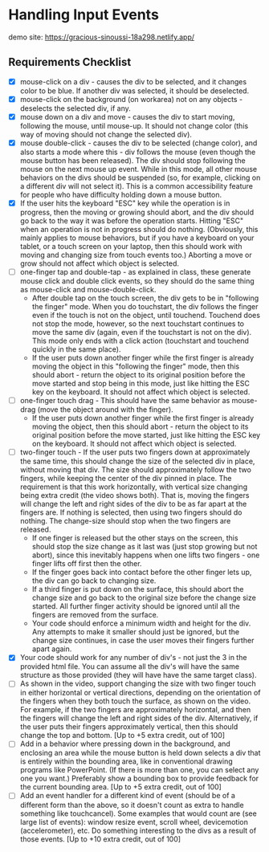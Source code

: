 # Handling Input Events

demo site: https://gracious-sinoussi-18a298.netlify.app/

## Requirements Checklist

- [x] mouse-click on a div - causes the div to be selected, and it changes color to be blue. If another div was selected, it should be deselected.
- [x] mouse-click on the background (on workarea) not on any objects - deselects the selected div, if any.
- [x] mouse down on a div and move - causes the div to start moving, following the mouse, until mouse-up. It should not change color (this way of moving should not change the selected div).
- [x] mouse double-click - causes the div to be selected (change color), and also starts a mode where this - div follows the mouse (even though the mouse button has been released). The div should stop following the mouse on the next mouse up event. While in this mode, all other mouse behaviors on the divs should be suspended (so, for example, clicking on a different div will not select it). This is a common accessibility feature for people who have difficulty holding down a mouse button.
- [x] If the user hits the keyboard "ESC" key while the operation is in progress, then the moving or growing should abort, and the div should go back to the way it was before the operation starts. Hitting "ESC" when an operation is not in progress should do nothing. (Obviously, this mainly applies to mouse behaviors, but if you have a keyboard on your tablet, or a touch screen on your laptop, then this should work with moving and changing size from touch events too.) Aborting a move or grow should not affect which object is selected.
- [ ] one-finger tap and double-tap - as explained in class, these generate mouse click and double click events, so they should do the same thing as mouse-click and mouse-double-click.
  - After double tap on the touch screen, the div gets to be in "following the finger" mode. When you do touchstart, the div follows the finger even if the touch is not on the object, until touchend. Touchend does not stop the mode, however, so the next touchstart continues to move the same div (again, even if the touchstart is not on the div). This mode only ends with a click action (touchstart and touchend quickly in the same place).
  - If the user puts down another finger while the first finger is already moving the object in this "following the finger" mode, then this should abort - return the object to its original position before the move started and stop being in this mode, just like hitting the ESC key on the keyboard. It should not affect which object is selected.
- [ ] one-finger touch drag - This should have the same behavior as mouse-drag (move the object around with the finger).
  - If the user puts down another finger while the first finger is already moving the object, then this should abort - return the object to its original position before the move started, just like hitting the ESC key on the keyboard. It should not affect which object is selected.
- [ ] two-finger touch - If the user puts two fingers down at approximately the same time, this should change the size of the selected div in place, without moving that div. The size should approximately follow the two fingers, while keeping the center of the div pinned in place. The requirement is that this work horizontally, with vertical size changing being extra credit (the video shows both). That is, moving the fingers will change the left and right sides of the div to be as far apart at the fingers are. If nothing is selected, then using two fingers should do nothing. The change-size should stop when the two fingers are released.
  - If one finger is released but the other stays on the screen, this should stop the size change as it last was (just stop growing but not abort), since this inevitably happens when one lifts two fingers - one finger lifts off first then the other.
  - If the finger goes back into contact before the other finger lets up, the div can go back to changing size.
  - If a third finger is put down on the surface, this should abort the change size and go back to the original size before the change size started. All further finger activity should be ignored until all the fingers are removed from the surface.
  - Your code should enforce a minimum width and height for the div. Any attempts to make it smaller should just be ignored, but the change size continues, in case the user moves their fingers further apart again.
- [x] Your code should work for any number of div's - not just the 3 in the provided html file. You can assume all the div's will have the same structure as those provided (they will have have the same target class).
- [ ] As shown in the video, support changing the size with two finger touch in either horizontal or vertical directions, depending on the orientation of the fingers when they both touch the surface, as shown on the video. For example, if the two fingers are approximately horizontal, and then the fingers will change the left and right sides of the div. Alternatively, if the user puts their fingers approximately vertical, then this should change the top and bottom. [Up to +5 extra credit, out of 100]
- [ ] Add in a behavior where pressing down in the background, and enclosing an area while the mouse button is held down selects a div that is entirely within the bounding area, like in conventional drawing programs like PowerPoint. (If there is more than one, you can select any one you want.) Preferably show a bounding box to provide feedback for the current bounding area. [Up to +5 extra credit, out of 100]
- [ ] Add an event handler for a different kind of event (should be of a different form than the above, so it doesn't count as extra to handle something like touchcancel). Some examples that would count are (see large list of events): window resize event, scroll wheel, devicemotion (accelerometer), etc. Do something interesting to the divs as a result of those events. [Up to +10 extra credit, out of 100]